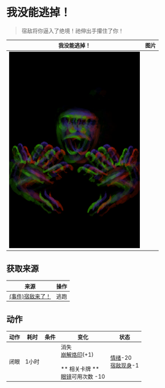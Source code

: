 # 我没能逃掉！  
> 宿敌将你逼入了绝境！祂伸出手攥住了你！  
  
  我没能逃掉！  |   图片   
 ----  |  ----:   
   |  ![](Sprite/Enemy.png)   
  
## 获取来源  
来源  |  操作  
----  |  ----  
[(事件)宿敌来了！](Event_EnemyFight.md)  |  逃跑  
## 动作  
动作  |  耗时  |  条件  |  变化  |  状态  
----  |  ----  |  ----  |  ----  |  ----  
闭眼<br>  |  1小时  |    |  消失<br>[崩解烙印](W_UnravellingMark.md)(+1)<br><br>** 相关卡牌 **<br>[眼镜](Glasses.md)可用次数  -10  |  [情绪](Morale.md)-20<br>[宿敌现身](EnemyDefeated.md)-1  
